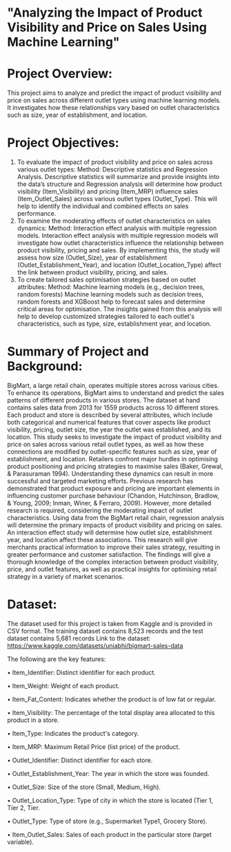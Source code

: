 # "Analyzing the Impact of Product Visibility and Price on Sales Using Machine Learning"

# Project Overview:
This project aims to analyze and predict the impact of product visibility and price on sales across different outlet types using machine learning models. It investigates how these relationships vary based on outlet characteristics such as size, year of establishment, and location.

# Project Objectives:
1.	To evaluate the impact of product visibility and price on sales across various outlet types:
Method: Descriptive statistics and Regression Analysis.
Descriptive statistics will summarize and provide insights into the data’s structure and Regression analysis will determine how product visibility (Item_Visibility) and pricing (Item_MRP) influence sales (Item_Outlet_Sales) across various outlet types (Outlet_Type). This will help to identify the individual and combined effects on sales performance.
2.	To examine the moderating effects of outlet characteristics on sales dynamics:
Method: Interaction effect analysis with multiple regression models.
Interaction effect analysis with multiple regression models will investigate how outlet characteristics influence the relationship between product visibility, pricing and sales. By implementing this, the study will assess how size (Outlet_Size), year of establishment (Outlet_Establishment_Year), and location (Outlet_Location_Type) affect the link between product visibility, pricing, and sales.
3.	To create tailored sales optimisation strategies based on outlet attributes:
Method: Machine learning models (e.g., decision trees, random forests) 
Machine learning models such as decision trees, random forests and XGBoost help to forecast sales and determine critical areas for optimisation. The insights gained from this analysis will help to develop customized strategies tailored to each outlet's characteristics, such as type, size, establishment year, and location.


# Summary of Project and Background:
BigMart, a large retail chain, operates multiple stores across various cities. To enhance its operations, BigMart aims to understand and predict the sales patterns of different products in various stores. The dataset at hand contains sales data from 2013 for 1559 products across 10 different stores. Each product and store is described by several attributes, which include both categorical and numerical features that cover aspects like product visibility, pricing, outlet size, the year the outlet was established, and its location. 
This study seeks to investigate the impact of product visibility and price on sales across various retail outlet types, as well as how these connections are modified by outlet-specific features such as size, year of establishment, and location. Retailers confront major hurdles in optimising product positioning and pricing strategies to maximise sales (Baker, Grewal, & Parasuraman 1994). Understanding these dynamics can result in more successful and targeted marketing efforts. Previous research has demonstrated that product exposure and pricing are important elements in influencing customer purchase behaviour (Chandon, Hutchinson, Bradlow, & Young, 2009; Inman, Winer, & Ferraro, 2009). However, more detailed research is required, considering the moderating impact of outlet characteristics.
Using data from the BigMart retail chain, regression analysis will determine the primary impacts of product visibility and pricing on sales. An interaction effect study will determine how outlet size, establishment year, and location affect these associations. This research will give merchants practical information to improve their sales strategy, resulting in greater performance and customer satisfaction. The findings will give a thorough knowledge of the complex interaction between product visibility, price, and outlet features, as well as practical insights for optimising retail strategy in a variety of market scenarios.


# Dataset: 
The dataset used for this project is taken from Kaggle and is provided in CSV format. The training dataset contains 8,523 records and the test dataset contains 5,681 records
Link to the dataset: https://www.kaggle.com/datasets/uniabhi/bigmart-sales-data

The following are the key features:

•	Item_Identifier: Distinct identifier for each product.

•	Item_Weight: Weight of each product.

•	Item_Fat_Content: Indicates whether the product is of low fat or regular.

•	Item_Visibility: The percentage of the total display area allocated to this product in a store.

•	Item_Type: Indicates the product's category.

•	Item_MRP: Maximum Retail Price (list price) of the product.

•	Outlet_Identifier: Distinct identifier for each store.

•	Outlet_Establishment_Year: The year in which the store was founded.

•	Outlet_Size: Size of the store (Small, Medium, High).

•	Outlet_Location_Type: Type of city in which the store is located (Tier 1, Tier 2, Tier.

•	Outlet_Type: Type of store (e.g., Supermarket Type1, Grocery Store).

•	Item_Outlet_Sales: Sales of each product in the particular store (target variable).

